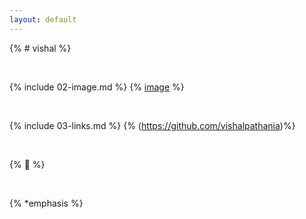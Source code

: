 ```yaml
---
layout: default
---
```


{% # vishal %}

<br>

{% include 02-image.md %}
{% [image](https://github.com/vishalpathania) %}

<br>

{% include 03-links.md %}
{% (https://github.com/vishalpathania)%}

<br>

{% 🎄 %}

<br>

{% *emphasis %}
